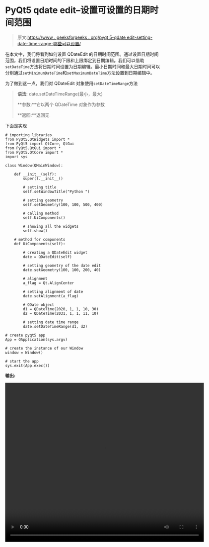 # PyQt5 qdate edit–设置可设置的日期时间范围

> 原文:[https://www . geeksforgeeks . org/pyqt 5-qdate edit-setting-date-time-range-哪些可以设置/](https://www.geeksforgeeks.org/pyqt5-qdateedit-setting-date-time-range-which-can-be-set/)

在本文中，我们将看到如何设置 QDateEdit 的日期时间范围。通过设置日期时间范围，我们将设置日期时间的下限和上限绑定到日期编辑。我们可以借助`setDateTime`方法将日期时间设置为日期编辑。最小日期时间和最大日期时间可以分别通过`setMinimumDateTime`和`setMaximumDateTime`方法设置到日期编辑中。

为了做到这一点，我们对 QDateEdit 对象使用`setDateTimeRange`方法

> **语法:** date.setDateTimeRange(最小，最大)
> 
> **参数:**它以两个 QDateTime 对象作为参数
> 
> **返回:**返回无

下面是实现

```
# importing libraries
from PyQt5.QtWidgets import * 
from PyQt5 import QtCore, QtGui
from PyQt5.QtGui import * 
from PyQt5.QtCore import * 
import sys

class Window(QMainWindow):

    def __init__(self):
        super().__init__()

        # setting title
        self.setWindowTitle("Python ")

        # setting geometry
        self.setGeometry(100, 100, 500, 400)

        # calling method
        self.UiComponents()

        # showing all the widgets
        self.show()

    # method for components
    def UiComponents(self):

        # creating a QDateEdit widget
        date = QDateEdit(self)

        # setting geometry of the date edit
        date.setGeometry(100, 100, 200, 40)

        # alignment
        a_flag = Qt.AlignCenter

        # setting alignment of date
        date.setAlignment(a_flag)

        # QDate object
        d1 = QDateTime(2020, 1, 1, 10, 30)
        d2 = QDateTime(2031, 1, 1, 11, 10)

        # setting date time range
        date.setDateTimeRange(d1, d2)

# create pyqt5 app
App = QApplication(sys.argv)

# create the instance of our Window
window = Window()

# start the app
sys.exit(App.exec())
```

**输出:**

<video class="wp-video-shortcode" id="video-445982-1" width="640" height="512" preload="metadata" controls=""><source type="video/mp4" src="https://media.geeksforgeeks.org/wp-content/uploads/20200704034055/Python-2020-07-04-03-40-36.mp4?_=1">[https://media.geeksforgeeks.org/wp-content/uploads/20200704034055/Python-2020-07-04-03-40-36.mp4](https://media.geeksforgeeks.org/wp-content/uploads/20200704034055/Python-2020-07-04-03-40-36.mp4)</video>